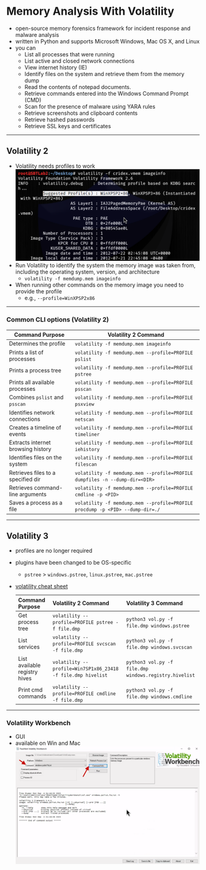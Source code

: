 # Memory Analysis With Volatility

* open-source memory forensics framework for incident response and malware analysis
* written in Python and supports Microsoft Windows, Mac OS X, and Linux
* you can
  * List all processes that were running
  * List active and closed network connections
  * View internet history (IE)
  * Identify files on the system and retrieve them from the memory dump
  * Read the contents of notepad documents.
  * Retrieve commands entered into the Windows Command Prompt (CMD)
  * Scan for the presence of malware using YARA rules
  * Retrieve screenshots and clipboard contents
  * Retrieve hashed passwords
  * Retrieve SSL keys and certificates

---

## Volatility 2

* Volatility needs profiles to work
  ![](images/Screenshot%20from%202025-01-06%2016-09-01.png)
* Run Volatility to identify the system the memory image was taken from, including the operating system, version, and architecture
  * `volatility -f memdump.mem imageinfo`
* When running other commands on the memory image you need to provide the profile
  * e.g., `--profile=WinXPSP2x86`

---

### Common CLI options (Volatility 2)

| Command Purpose                        | Volatility 2 Command                                      |
|----------------------------------------|----------------------------------------------------------|
| Determines the profile                 | `volatility -f memdump.mem imageinfo`                   |
| Prints a list of processes             | `volatility -f memdump.mem --profile=PROFILE pslist`     |
| Prints a process tree                  | `volatility -f memdump.mem --profile=PROFILE pstree`     |
| Prints all available processes         | `volatility -f memdump.mem --profile=PROFILE psscan`     |
| Combines `pslist` and `psscan`         | `volatility -f memdump.mem --profile=PROFILE psxview`    |
| Identifies network connections         | `volatility -f memdump.mem --profile=PROFILE netscan`    |
| Creates a timeline of events           | `volatility -f memdump.mem --profile=PROFILE timeliner`  |
| Extracts internet browsing history     | `volatility -f memdump.mem --profile=PROFILE iehistory`  |
| Identifies files on the system         | `volatility -f memdump.mem --profile=PROFILE filescan`   |
| Retrieves files to a specified dir     | `volatility -f memdump.mem --profile=PROFILE dumpfiles -n --dump-dir=<DIR>` |
| Retrieves command-line arguments       | `volatility -f memdump.mem --profile=PROFILE cmdline -p <PID>` |
| Saves a process as a file              | `volatility -f memdump.mem --profile=PROFILE procdump -p <PID> --dump-dir=./` |


---

## Volatility 3

* profiles are no longer required
* plugins have been changed to be OS-specific
  * `pstree` > `windows.pstree`, `linux.pstree`, `mac.pstree`
* [volatility cheat sheet](https://blog.onfvp.com/post/volatility-cheatsheet/)

    | Command Purpose                 | Volatility 2 Command                                   | Volatility 3 Command                                 |
    |----------------------------------|------------------------------------------------------|-----------------------------------------------------|
    | Get process tree                | `volatility --profile=PROFILE pstree -f file.dmp`    | `python3 vol.py -f file.dmp windows.pstree`         |
    | List services                   | `volatility --profile=PROFILE svcscan -f file.dmp`   | `python3 vol.py -f file.dmp windows.svcscan`        |
    | List available registry hives   | `volatility --profile=Win7SP1x86_23418 -f file.dmp hivelist` | `python3 vol.py -f file.dmp windows.registry.hivelist` |
    | Print cmd commands              | `volatility --profile=PROFILE cmdline -f file.dmp`   | `python3 vol.py -f file.dmp windows.cmdline`        |

---

### Volatility Workbench

* GUI
* available on Win and Mac
![](images/Screenshot%20from%202025-01-06%2020-04-36.png)